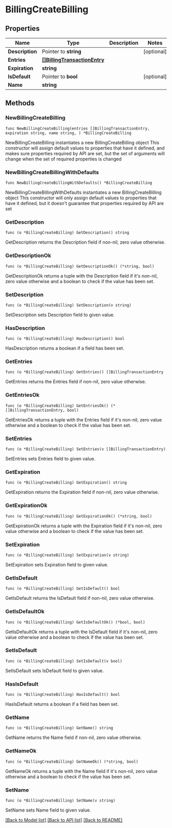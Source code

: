 # BillingCreateBilling

## Properties

Name | Type | Description | Notes
------------ | ------------- | ------------- | -------------
**Description** | Pointer to **string** |  | [optional] 
**Entries** | [**[]BillingTransactionEntry**](BillingTransactionEntry.md) |  | 
**Expiration** | **string** |  | 
**IsDefault** | Pointer to **bool** |  | [optional] 
**Name** | **string** |  | 

## Methods

### NewBillingCreateBilling

`func NewBillingCreateBilling(entries []BillingTransactionEntry, expiration string, name string, ) *BillingCreateBilling`

NewBillingCreateBilling instantiates a new BillingCreateBilling object
This constructor will assign default values to properties that have it defined,
and makes sure properties required by API are set, but the set of arguments
will change when the set of required properties is changed

### NewBillingCreateBillingWithDefaults

`func NewBillingCreateBillingWithDefaults() *BillingCreateBilling`

NewBillingCreateBillingWithDefaults instantiates a new BillingCreateBilling object
This constructor will only assign default values to properties that have it defined,
but it doesn't guarantee that properties required by API are set

### GetDescription

`func (o *BillingCreateBilling) GetDescription() string`

GetDescription returns the Description field if non-nil, zero value otherwise.

### GetDescriptionOk

`func (o *BillingCreateBilling) GetDescriptionOk() (*string, bool)`

GetDescriptionOk returns a tuple with the Description field if it's non-nil, zero value otherwise
and a boolean to check if the value has been set.

### SetDescription

`func (o *BillingCreateBilling) SetDescription(v string)`

SetDescription sets Description field to given value.

### HasDescription

`func (o *BillingCreateBilling) HasDescription() bool`

HasDescription returns a boolean if a field has been set.

### GetEntries

`func (o *BillingCreateBilling) GetEntries() []BillingTransactionEntry`

GetEntries returns the Entries field if non-nil, zero value otherwise.

### GetEntriesOk

`func (o *BillingCreateBilling) GetEntriesOk() (*[]BillingTransactionEntry, bool)`

GetEntriesOk returns a tuple with the Entries field if it's non-nil, zero value otherwise
and a boolean to check if the value has been set.

### SetEntries

`func (o *BillingCreateBilling) SetEntries(v []BillingTransactionEntry)`

SetEntries sets Entries field to given value.


### GetExpiration

`func (o *BillingCreateBilling) GetExpiration() string`

GetExpiration returns the Expiration field if non-nil, zero value otherwise.

### GetExpirationOk

`func (o *BillingCreateBilling) GetExpirationOk() (*string, bool)`

GetExpirationOk returns a tuple with the Expiration field if it's non-nil, zero value otherwise
and a boolean to check if the value has been set.

### SetExpiration

`func (o *BillingCreateBilling) SetExpiration(v string)`

SetExpiration sets Expiration field to given value.


### GetIsDefault

`func (o *BillingCreateBilling) GetIsDefault() bool`

GetIsDefault returns the IsDefault field if non-nil, zero value otherwise.

### GetIsDefaultOk

`func (o *BillingCreateBilling) GetIsDefaultOk() (*bool, bool)`

GetIsDefaultOk returns a tuple with the IsDefault field if it's non-nil, zero value otherwise
and a boolean to check if the value has been set.

### SetIsDefault

`func (o *BillingCreateBilling) SetIsDefault(v bool)`

SetIsDefault sets IsDefault field to given value.

### HasIsDefault

`func (o *BillingCreateBilling) HasIsDefault() bool`

HasIsDefault returns a boolean if a field has been set.

### GetName

`func (o *BillingCreateBilling) GetName() string`

GetName returns the Name field if non-nil, zero value otherwise.

### GetNameOk

`func (o *BillingCreateBilling) GetNameOk() (*string, bool)`

GetNameOk returns a tuple with the Name field if it's non-nil, zero value otherwise
and a boolean to check if the value has been set.

### SetName

`func (o *BillingCreateBilling) SetName(v string)`

SetName sets Name field to given value.



[[Back to Model list]](../README.md#documentation-for-models) [[Back to API list]](../README.md#documentation-for-api-endpoints) [[Back to README]](../README.md)


